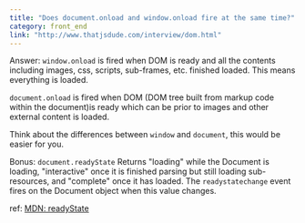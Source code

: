 ```yaml
---
title: "Does document.onload and window.onload fire at the same time?"
category: front_end
link: "http://www.thatjsdude.com/interview/dom.html"
---
```

Answer: `window.onload` is fired when DOM is ready and all the contents including images, css, scripts, sub-frames, etc. finished loaded. This means everything is loaded.

`document.onload` is fired when DOM (DOM tree built from markup code within the document)is ready which can be prior to images and other external content is loaded.

Think about the differences between `window` and `document`, this would be easier for you.

Bonus: `document.readyState` Returns "loading" while the Document is loading, "interactive" once it is finished parsing but still loading sub-resources, and "complete" once it has loaded. The `readystatechange` event fires on the Document object when this value changes.

ref: [MDN: readyState](https://developer.mozilla.org/en-US/docs/Web/API/Document/readyState)
